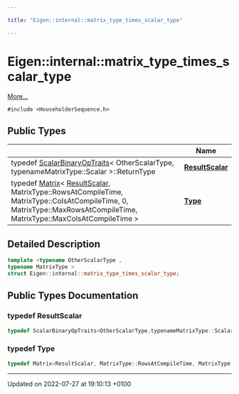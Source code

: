 ```yaml
---

title: "Eigen::internal::matrix_type_times_scalar_type"

---
```


# Eigen::internal::matrix_type_times_scalar_type



 [More...](#detailed-description)


`#include <HouseholderSequence.h>`

## Public Types

|                | Name           |
| -------------- | -------------- |
| typedef <a href="http://example.org/classes/structeigen_1_1scalarbinaryoptraits/">ScalarBinaryOpTraits</a>< OtherScalarType, typenameMatrixType::Scalar >::ReturnType | **[ResultScalar](http://example.org/classes/structeigen_1_1internal_1_1matrix__type__times__scalar__type/#typedef-resultscalar)**  |
| typedef <a href="http://example.org/classes/classeigen_1_1matrix/">Matrix</a>< <a href="http://example.org/classes/structeigen_1_1internal_1_1matrix__type__times__scalar__type/#typedef-resultscalar">ResultScalar</a>, MatrixType::RowsAtCompileTime, MatrixType::ColsAtCompileTime, 0, MatrixType::MaxRowsAtCompileTime, MatrixType::MaxColsAtCompileTime > | **[Type](http://example.org/classes/structeigen_1_1internal_1_1matrix__type__times__scalar__type/#typedef-type)**  |

## Detailed Description

```cpp
template <typename OtherScalarType ,
typename MatrixType >
struct Eigen::internal::matrix_type_times_scalar_type;
```

## Public Types Documentation

### typedef ResultScalar

```cpp
typedef ScalarBinaryOpTraits<OtherScalarType,typenameMatrixType::Scalar>::ReturnType Eigen::internal::matrix_type_times_scalar_type< OtherScalarType, MatrixType >::ResultScalar;
```


### typedef Type

```cpp
typedef Matrix<ResultScalar, MatrixType::RowsAtCompileTime, MatrixType::ColsAtCompileTime, 0, MatrixType::MaxRowsAtCompileTime, MatrixType::MaxColsAtCompileTime> Eigen::internal::matrix_type_times_scalar_type< OtherScalarType, MatrixType >::Type;
```


-------------------------------

Updated on 2022-07-27 at 19:10:13 +0100